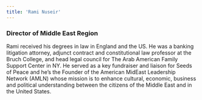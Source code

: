 ```yaml
---
title: 'Rami Nuseir'
---
```


<h3 page="page-subtitle">Director of Middle East Region</h3>
Rami received his degrees in law in England and the US. He was a banking litigation attorney, adjunct contract and constitutional law professor at the Bruch College, and head legal council for The Arab American Family Support Center in NY. He served as a key fundraiser and liaison for Seeds of Peace and he’s the Founder of the American MidEast Leadership Network (AMLN) whose mission is to enhance cultural, economic, business and political understanding between the citizens of the Middle East and in the United States.